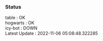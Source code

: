 ### Status


table : OK  
hogwarts : OK  
icy-bot : DOWN  
Latest Update : 2022-11-06 05:08:48.322285
